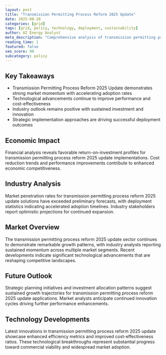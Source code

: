 ```yaml
---
layout: post
title: "Transmission Permitting Process Reform 2025 Update"
date: 2025-08-20
categories: [grid]
tags: [grid, policy, technology, deployment, sustainability]
author: AI Energy Analyst
meta_description: "Comprehensive analysis of transmission permitting process reform 2025 update covering market trends, technology developments, and industry outlook. Discover key insights and future projections."
reading_time: 1
featured: false
seo_score: 90
subcategory: policy
---
```


## Key Takeaways

- Transmission Permitting Process Reform 2025 Update demonstrates strong market momentum with accelerating adoption rates
- Technological advancements continue to improve performance and cost-effectiveness
- Industry outlook remains positive with sustained investment and innovation
- Strategic implementation approaches are driving successful deployment outcomes

## Economic Impact

Financial analysis reveals favorable return-on-investment profiles for transmission permitting process reform 2025 update implementations. Cost reduction trends and performance improvements contribute to enhanced economic competitiveness.

## Industry Analysis

Market penetration rates for transmission permitting process reform 2025 update solutions have exceeded preliminary forecasts, with deployment statistics indicating accelerated adoption timelines. Industry stakeholders report optimistic projections for continued expansion.

## Market Overview

The transmission permitting process reform 2025 update sector continues to demonstrate remarkable growth patterns, with industry analysts reporting sustained momentum across multiple market segments. Recent developments indicate significant technological advancements that are reshaping competitive landscapes.

## Future Outlook

Strategic planning initiatives and investment allocation patterns suggest sustained growth trajectories for transmission permitting process reform 2025 update applications. Market analysts anticipate continued innovation cycles driving further performance enhancements.

## Technology Developments

Latest innovations in transmission permitting process reform 2025 update showcase enhanced efficiency metrics and improved cost-effectiveness ratios. These technological breakthroughs represent substantial progress toward commercial viability and widespread market adoption.

